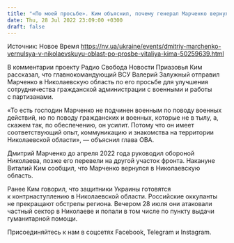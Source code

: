 ```yaml
---
title: "«По моей просьбе». Ким объяснил, почему генерал Марченко вернулся в Николаевскую область"
date: Thu, 28 Jul 2022 23:09:00 +0300
draft: false
---
```

Источник: Новое Время https://nv.ua/ukraine/events/dmitriy-marchenko-vernulsya-v-nikolaevskuyu-oblast-po-prosbe-vitaliya-kima-50259639.html


 В комментарии проекту Радио Свобода Новости Приазовья Ким рассказал, что главнокомандующий ВСУ Валерий Залужный отправил Марченко в Николаевскую область по его просьбе для улучшения сотрудничества гражданской администрации с военными и работы с партизанами.

«То есть господин Марченко не подчинен военным по поводу военных действий, но по поводу гражданских и военных, которые не в тылу, а, скажем так, по обеспечению, он усилит. Потому что он имеет соответствующий опыт, коммуникацию и знакомства на территории Николаевской области», — объяснил глава ОВА.

Дмитрий Марченко до апреля 2022 года руководил обороной Николаева, позже его перевели на другой участок фронта. Накануне Виталий Ким сообщил, что Марченко вернулся в Николаевскую область.

Ранее Ким говорил, что защитники Украины готовятся к контрнаступлению в Николаевской области. Российские оккупанты не прекращают обстрелы региона. Вечером 28 июля они атаковали частный сектор в Николаеве и попали в том числе по пункту выдачи гуманитарной помощи.

Присоединяйтесь к нам в соцсетях Facebook, Telegram и Instagram.
